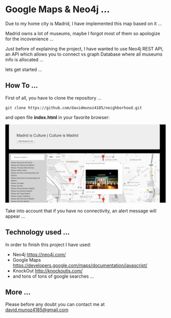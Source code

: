 # Google Maps & Neo4j ...

Due to my home city is Madrid, I have implemented this map based on it ...

Madrid owns a lot of museums, maybe I forgot most of them so apologize for the incovenience ...

Just before of explaining the project, I have wanted to use Neo4j REST API, an API which allows you to connect vs graph Database where all museums info is allocated ...

lets get started ...

## How To ...

First of all, you have to clone the repository ...

```language
git clone https://github.com/davidmunoz4185/neighborhood.git
```

and open file __index.html__ in your favorite browser:

![App](IMGs/ScreenShot.jpg)

Take into account that if you have no connectivity, an alert message will appear ...

## Technology used ...

In order to finish this project I have used:

* Neo4j https://neo4j.com/
* Google Maps https://developers.google.com/maps/documentation/javascript/
* KnockOut http://knockoutjs.com/
* and tons of tons of google searches ...

## More ...

Please before any doubt you can contact me at david.munoz4185@gmail.com



